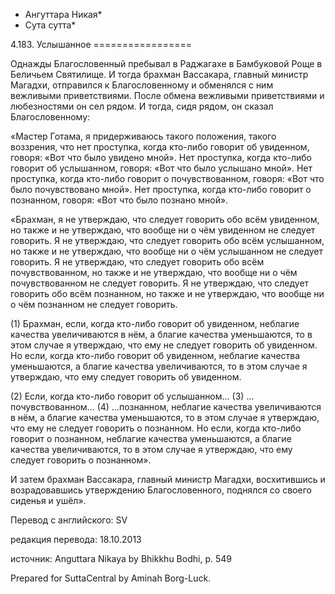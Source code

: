 * Ангуттара Никая*
* Сута сутта*

4\.183\. Услышанное
\=\=\=\=\=\=\=\=\=\=\=\=\=\=\=\=\=

Однажды Благословенный пребывал в Раджагахе в Бамбуковой Роще в Беличьем Святилище\. И тогда брахман Вассакара, главный министр Магадхи, отправился к Благословенному и обменялся с ним вежливыми приветствиями\. После обмена вежливыми приветствиями и любезностями он сел рядом\. И тогда, сидя рядом, он сказал Благословенному:

«Мастер Готама, я придерживаюсь такого положения, такого воззрения, что нет проступка, когда кто\-либо говорит об увиденном, говоря: «Вот что было увидено мной»\. Нет проступка, когда кто\-либо говорит об услышанном, говоря: «Вот что было услышано мной»\. Нет проступка, когда кто\-либо говорит о почувствованном, говоря: «Вот что было почувствовано мной»\. Нет проступка, когда кто\-либо говорит о познанном, говоря: «Вот что было познано мной»\.

«Брахман, я не утверждаю, что следует говорить обо всём увиденном, но также и не утверждаю, что вообще ни о чём увиденном не следует говорить\. Я не утверждаю, что следует говорить обо всём услышанном, но также и не утверждаю, что вообще ни о чём услышанном не следует говорить\. Я не утверждаю, что следует говорить обо всём почувствованном, но также и не утверждаю, что вообще ни о чём почувствованном не следует говорить\. Я не утверждаю, что следует говорить обо всём познанном, но также и не утверждаю, что вообще ни о чём познанном не следует говорить\.

\(1\) Брахман, если, когда кто\-либо говорит об увиденном, неблагие качества увеличиваются в нём, а благие качества уменьшаются, то в этом случае я утверждаю, что ему не следует говорить об увиденном\. Но если, когда кто\-либо говорит об увиденном, неблагие качества уменьшаются, а благие качества увеличиваются, то в этом случае я утверждаю, что ему следует говорить об увиденном\.

\(2\) Если, когда кто\-либо говорит об услышанном… \(3\) …почувствованном… \(4\) …познанном, неблагие качества увеличиваются в нём, а благие качества уменьшаются, то в этом случае я утверждаю, что ему не следует говорить о познанном\. Но если, когда кто\-либо говорит о познанном, неблагие качества уменьшаются, а благие качества увеличиваются, то в этом случае я утверждаю, что ему следует говорить о познанном»\.

И затем брахман Вассакара, главный министр Магадхи, восхитившись и возрадовавшись утверждению Благословенного, поднялся со своего сиденья и ушёл»\.

Перевод с английского: SV

редакция перевода: 18\.10\.2013

источник: Anguttara Nikaya by Bhikkhu Bodhi, p\. 549

Prepared for SuttaCentral by Aminah Borg\-Luck\.